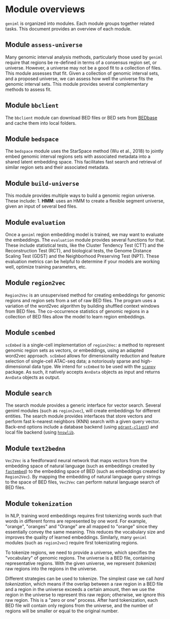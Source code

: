 # Module overviews

`geniml` is organized into modules. Each module groups together related tasks. This document provides an overview of each module.

## Module `assess-universe`

Many genomic interval analysis methods, particularly those used by `geniml` require that regions be re-defined in terms of a consensus region set, or universe. However, a universe may not be a good fit to a collection of files. This module assesses that fit. Given a collection of genomic interval sets, and a proposed universe, we can assess how well the universe fits the genomic interval sets. This module provides several complementary methods to assess fit.

## Module `bbclient`

The `bbclient` module can download BED files or BED sets from [BEDbase](https://bedbase.org/) and cache them into local folders.

## Module `bedspace`

The `bedspace` module uses the StarSpace method (Wu et al., 2018) to jointly embed genomic interval regions sets with associated metadata into a shared latent embedding space. This facilitates fast search and retrieval of similar region sets and their associated metadata. 

## Module `build-universe`

This module provides multiple ways to build a genomic region universe. These include: 1. **HMM**: uses an HMM to create a flexible segment universe, given an input of several bed files.

## Module `evaluation`

Once a `geniml` region embedding model is trained, we may want to evaluate the embeddings. The `evaluation` module provides several functions for that. These include statistical tests, like the Cluster Tendency Test (CTT) and the Reconstruction Test (RCT), and biological tests, the Genome Distance Scaling Test (GDST) and the Neighborhood Preserving Test (NPT). These evaluation metrics can be helpful to determine if your models are working well, optimize training parameters, etc.

## Module `region2vec`

`Region2Vec` is an unsupervised method for creating embeddings for genomic regions and region sets from a set of raw BED files. The program uses a variation of the word2vec algorithm by building shuffled context windows from BED files. The co-occurrence statistics of genomic regions in a collection of BED files allow the model to learn region embeddings.

## Module `scembed`

`scEmbed` is a single-cell implementation of `region2Vec`: a method to represent genomic region sets as vectors, or embeddings, using an adapted word2vec approach. `scEmbed` allows for dimensionality reduction and feature selection of single-cell ATAC-seq data; a notoriously sparse and high-dimensional data type. We intend for `scEmbed` to be used with the [`scanpy`](https://scanpy.readthedocs.io/en/stable/) package. As such, it natively accepts `AnnData` objects as input and returns `AnnData` objects as output.

## Module `search`

The search module provides a generic interface for vector search. Several geniml modules (such as `region2vec`), will create embeddings for different entities. The search module provides interfaces that store vectors and perform fast k-nearest neighbors (KNN) search with a given query vector.  Back-end options include a database backend (using [`qdrant-client`](https://github.com/qdrant/qdrant-client)) and  local file backend (using [`hnswlib`](https://github.com/nmslib/hnswlib).

## Module `text2bednn`

`Vec2Vec` is a feedforward neural network that maps vectors from the embedding space of natural language (such as embeddings created by [`fastembed`](https://github.com/qdrant/fastembed)) to the embedding space of BED (such as embeddings created by `Region2Vec`). By mapping the embedding of natural language query strings to the space of BED files, `Vec2Vec` can perform natural language search of BED files. 

## Module `tokenization`

In NLP, training word embeddings requires first tokenizing words such that words in different forms are represented by one word. For example, "orange", "oranges" and "Orange" are all mapped to "orange" since they essentially convey the same meaning. This reduces the vocabulary size and improves the quality of learned embeddings. Similarly, many `geniml` modules (such as `region2vec`) require first tokenizating regions.

To tokenize regions, we need to provide a universe, which specifies the "vocabulary" of genomic regions. The universe is a BED file, containing representative regions. With the given universe, we represent (tokenize) raw regions into the regions in the universe.

Different strategies can be used to tokenize. The simplest case we call *hard tokenization*, which means if the overlap between a raw region in a BED file and a region in the universe exceeds a certain amount, then we use the region in the universe to represent this raw region; otherwise, we ignore this raw region. This is a "zero or one" process. After hard tokenization, each BED file will contain only regions from the universe, and the number of regions will be smaller or equal to the original number.



